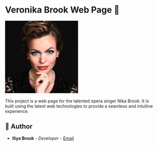 # Veronika Brook Web Page 🎵

![Nika Brook Banner](./public/banner.png)

This project is a web page for the talented opera singer Nika Brook. It is built using the latest web technologies to provide a seamless and intuitive experience.


## 👤 Author

- **Iliya Brook** - _Developer_ - [Email](mailto:iliyabrook1987@gmail.com)
